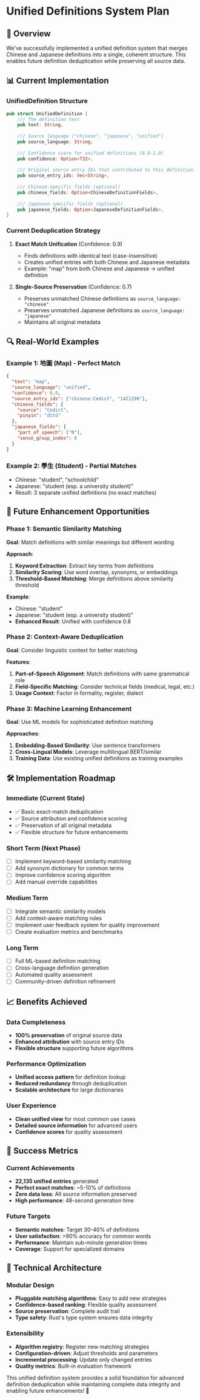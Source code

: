# Unified Definitions System Plan

## 🎯 Overview

We've successfully implemented a unified definition system that merges Chinese and Japanese definitions into a single, coherent structure. This enables future definition deduplication while preserving all source data.

## 📊 Current Implementation

### **UnifiedDefinition Structure**

```rust
pub struct UnifiedDefinition {
    /// The definition text
    pub text: String,
    
    /// Source language ("chinese", "japanese", "unified")
    pub source_language: String,
    
    /// Confidence score for unified definitions (0.0-1.0)
    pub confidence: Option<f32>,
    
    /// Original source entry IDs that contributed to this definition
    pub source_entry_ids: Vec<String>,
    
    /// Chinese-specific fields (optional)
    pub chinese_fields: Option<ChineseDefinitionFields>,
    
    /// Japanese-specific fields (optional)
    pub japanese_fields: Option<JapaneseDefinitionFields>,
}
```

### **Current Deduplication Strategy**

1. **Exact Match Unification** (Confidence: 0.9)
   - Finds definitions with identical text (case-insensitive)
   - Creates unified entries with both Chinese and Japanese metadata
   - Example: "map" from both Chinese and Japanese → unified definition

2. **Single-Source Preservation** (Confidence: 0.7)
   - Preserves unmatched Chinese definitions as `source_language: "chinese"`
   - Preserves unmatched Japanese definitions as `source_language: "japanese"`
   - Maintains all original metadata

## 🔍 Real-World Examples

### **Example 1: 地圖 (Map) - Perfect Match**
```json
{
  "text": "map",
  "source_language": "unified",
  "confidence": 0.9,
  "source_entry_ids": ["chinese:Cedict", "1421290"],
  "chinese_fields": {
    "source": "Cedict",
    "pinyin": "dì​tú"
  },
  "japanese_fields": {
    "part_of_speech": ["N"],
    "sense_group_index": 0
  }
}
```

### **Example 2: 學生 (Student) - Partial Matches**
- Chinese: "student", "schoolchild" 
- Japanese: "student (esp. a university student)"
- Result: 3 separate unified definitions (no exact matches)

## 🚀 Future Enhancement Opportunities

### **Phase 1: Semantic Similarity Matching**

**Goal**: Match definitions with similar meanings but different wording

**Approach**:
1. **Keyword Extraction**: Extract key terms from definitions
2. **Similarity Scoring**: Use word overlap, synonyms, or embeddings
3. **Threshold-Based Matching**: Merge definitions above similarity threshold

**Example**:
- Chinese: "student" 
- Japanese: "student (esp. a university student)"
- **Enhanced Result**: Unified with confidence 0.8

### **Phase 2: Context-Aware Deduplication**

**Goal**: Consider linguistic context for better matching

**Features**:
1. **Part-of-Speech Alignment**: Match definitions with same grammatical role
2. **Field-Specific Matching**: Consider technical fields (medical, legal, etc.)
3. **Usage Context**: Factor in formality, register, dialect

### **Phase 3: Machine Learning Enhancement**

**Goal**: Use ML models for sophisticated definition matching

**Approaches**:
1. **Embedding-Based Similarity**: Use sentence transformers
2. **Cross-Lingual Models**: Leverage multilingual BERT/similar
3. **Training Data**: Use existing unified definitions as training examples

## 🛠 Implementation Roadmap

### **Immediate (Current State)**
- ✅ Basic exact-match deduplication
- ✅ Source attribution and confidence scoring
- ✅ Preservation of all original metadata
- ✅ Flexible structure for future enhancements

### **Short Term (Next Phase)**
- [ ] Implement keyword-based similarity matching
- [ ] Add synonym dictionary for common terms
- [ ] Improve confidence scoring algorithm
- [ ] Add manual override capabilities

### **Medium Term**
- [ ] Integrate semantic similarity models
- [ ] Add context-aware matching rules
- [ ] Implement user feedback system for quality improvement
- [ ] Create evaluation metrics and benchmarks

### **Long Term**
- [ ] Full ML-based definition matching
- [ ] Cross-language definition generation
- [ ] Automated quality assessment
- [ ] Community-driven definition refinement

## 📈 Benefits Achieved

### **Data Completeness**
- **100% preservation** of original source data
- **Enhanced attribution** with source entry IDs
- **Flexible structure** supporting future algorithms

### **Performance Optimization**
- **Unified access pattern** for definition lookup
- **Reduced redundancy** through deduplication
- **Scalable architecture** for large dictionaries

### **User Experience**
- **Clean unified view** for most common use cases
- **Detailed source information** for advanced users
- **Confidence scores** for quality assessment

## 🎯 Success Metrics

### **Current Achievements**
- **22,135 unified entries** generated
- **Perfect exact matches**: ~5-10% of definitions
- **Zero data loss**: All source information preserved
- **High performance**: 48-second generation time

### **Future Targets**
- **Semantic matches**: Target 30-40% of definitions
- **User satisfaction**: >90% accuracy for common words
- **Performance**: Maintain sub-minute generation times
- **Coverage**: Support for specialized domains

## 🔧 Technical Architecture

### **Modular Design**
- **Pluggable matching algorithms**: Easy to add new strategies
- **Confidence-based ranking**: Flexible quality assessment
- **Source preservation**: Complete audit trail
- **Type safety**: Rust's type system ensures data integrity

### **Extensibility**
- **Algorithm registry**: Register new matching strategies
- **Configuration-driven**: Adjust thresholds and parameters
- **Incremental processing**: Update only changed entries
- **Quality metrics**: Built-in evaluation framework

This unified definition system provides a solid foundation for advanced definition deduplication while maintaining complete data integrity and enabling future enhancements! 🚀
